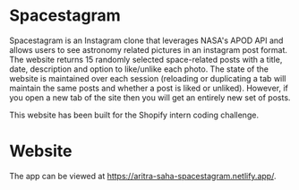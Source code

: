 # Spacestagram

Spacestagram is an Instagram clone that leverages NASA's APOD API and allows users to see astronomy related pictures in an instagram post format. The website returns 15 randomly selected space-related posts with a title, date, description and option to like/unlike each photo. The state of the website is maintained over each session (reloading or duplicating a tab will maintain the same posts and whether a post is liked or unliked). However, if you open a new tab of the site then you will get an entirely new set of posts.

This website has been built for the Shopify intern coding challenge.

# Website

The app can be viewed at https://aritra-saha-spacestagram.netlify.app/.
